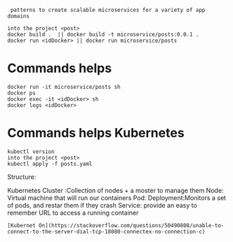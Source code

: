 

```
 patterns to create scalable microservices for a variety of app domains
```

```
into the project <post>
docker build .  || docker build -t microservice/posts:0.0.1 .
docker run <idDocker> || docker run microservice/posts 
```

# Commands helps
```
docker run -it microservice/posts sh
docker ps
docker exec -it <idDocker> sh
docker logs <idDocker>
```

# Commands helps Kubernetes
```
kubectl version
into the project <post>
kubectl apply -f posts.yaml
```

Structure:

Kubernetes Cluster :Collection of nodes + a moster to manage them
Node: Virtual machine that will run our containers
Pod: 
Deployment:Monitors a set of pods, and restar them if they crash
Service: provide an easy to remember URL to access a running container


```
[Kubernet On](https://stackoverflow.com/questions/50490808/unable-to-connect-to-the-server-dial-tcp-18080-connectex-no-connection-c)
```